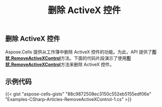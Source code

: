 ﻿---
title: 删除 ActiveX 控件
type: docs
weight: 1000
url: /zh/net/remove-activex-control/
---
## **删除 ActiveX 控件**

 Aspose.Cells 提供从工作簿中删除 ActiveX 控件的功能。为此，API 提供了[**形状.RemoveActiveXControl**](https://reference.aspose.com/cells/net/aspose.cells.drawing/shape/methods/removeactivexcontrol)方法。下面的代码片段演示了使用[**形状.RemoveActiveXControl**](https://reference.aspose.com/cells/net/aspose.cells.drawing/shape/methods/removeactivexcontrol)方法来删除 ActiveX 控件。

## **示例代码**

{{< gist "aspose-cells-gists" "88c9872508ec3150c552eb5155edf06e" "Examples-CSharp-Articles-RemoveActiveXControl-1.cs" >}}
